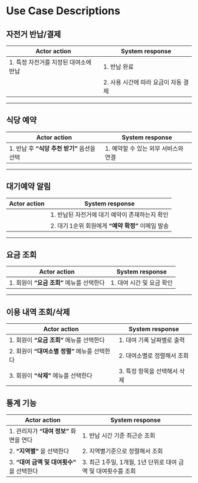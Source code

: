 # Use Case Descriptions

## 자전거 반납/결제

| Actor action                                     | System response                                             |
| ------------------------------------------------ | ----------------------------------------------------------- |
| 1. 특정 자전거를 지정된 대여소에 반납 | 1. 반납 완료 |
|              | 2. 사용 시간에 따라 요금이 자동 결제 |


---

## 식당 예약

| Actor action                                     | System response                                             |
| ------------------------------------------------ | ----------------------------------------------------------- |
| 1. 반납 후 **“식당 추천 받기”** 옵션을 선택 | 1. 예약할 수 있는 외부 서비스와 연결 |

---

## 대기예약 알림

| Actor action                                     | System response                                             |
| ------------------------------------------------ | ----------------------------------------------------------- |
|              | 1. 반납된 자전거에 대기 예약이 존재하는지 확인       |
|              | 2. 대기 1순위 회원에게 **“예약 확정”** 이메일 발송 |

---

## 요금 조회

| Actor action                                     | System response                                             |
| ------------------------------------------------ | ----------------------------------------------------------- |
| 1. 회원이 **“요금 조회”** 메뉴를 선택한다 | 1. 대여 시간 및 요금 확인 |

---

## 이용 내역 조회/삭제

| Actor action                                     | System response                                             |
| ------------------------------------------------ | ----------------------------------------------------------- |
| 1. 회원이 **“요금 조회”** 메뉴를 선택한다 | 1. 대여 기록 날짜별로 출력 |
| 2. 회원이 **“대여소별 정렬”** 메뉴를 선택한다 | 2. 대여소별로 정렬해서 조회 |
| 3. 회원이 **“삭제”** 메뉴를 선택한다  | 3. 특정 항목을 선택해서 삭제 |


## 통계 기능

| Actor action                                     | System response                                             |
| ------------------------------------------------ | ----------------------------------------------------------- |
| 1. 관리자가 **“대여 정보”** 화면을 연다                       | 1. 반납 시간 기준 최근순 조회                          |
| 2. **“지역별”** 을 선택한다               | 2. 지역별기준으로 정렬해서 조회                       |
| 3. **“대여 금액 및 대여횟수”** 을 선택한다  | 3. 최근 1주일, 1개월, 1년 단위로 대여 금액 및 대여횟수를 조회 |
